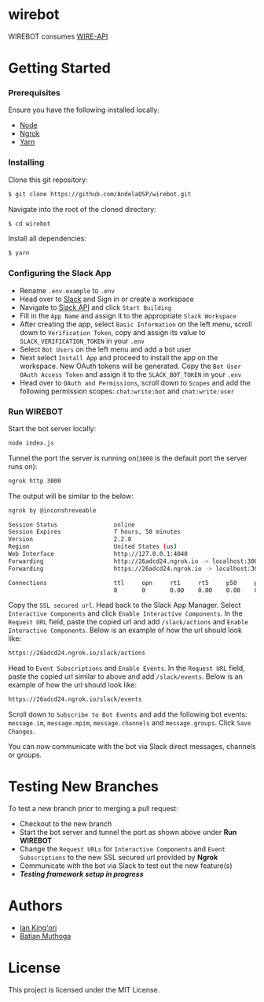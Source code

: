 # wirebot

WIREBOT consumes [WIRE-API](https://github.com/AndelaOSP/wire-api)

# Getting Started
### Prerequisites
Ensure you have the following installed locally:
- [Node](https://nodejs.org/en/)
- [Ngrok](https://ngrok.com/)
- [Yarn](http://yarnpkg.com/)

### Installing
Clone this git repository:
```sh
$ git clone https://github.com/AndelaOSP/wirebot.git
```
Navigate into the root of the cloned directory:
```sh
$ cd wirebot
```
Install all dependencies:
```sh
$ yarn
```

### Configuring the Slack App
- Rename `.env.example` to `.env`
- Head over to [Slack](https://slack.com) and Sign in or create a workspace
- Navigate to [Slack API](https://api.slack.com/) and click `Start Building`
- Fill in the `App Name` and assign it to the appropriate `Slack Workspace`
- After creating the app, select `Basic Information` on the left menu, scroll down to `Verification Token`, copy and assign its value to `SLACK_VERIFICATION_TOKEN` in your `.env`
- Select `Bot Users` on the left menu and add a bot user
- Next select `Install App` and proceed to install the app on the workspace. New OAuth tokens will be generated. Copy the `Bot User OAuth Access Token` and assign it to the `SLACK_BOT_TOKEN` in your `.env`
- Head over to `OAuth and Permissions`, scroll down to `Scopes` and add the following permission scopes: `chat:write:bot` and `chat:write:user`

### Run WIREBOT
Start the bot server locally:
```sh
node index.js
```
Tunnel the port the server is running on(`3000` is the default port the server runs on):
```sh
ngrok http 3000
```
The output will be similar to the below:
```sh
ngrok by @inconshreveable                                                            (Ctrl+C to quit)

Session Status                online
Session Expires               7 hours, 58 minutes
Version                       2.2.8
Region                        United States (us)
Web Interface                 http://127.0.0.1:4040
Forwarding                    http://26adcd24.ngrok.io -> localhost:3000
Forwarding                    https://26adcd24.ngrok.io -> localhost:3000

Connections                   ttl     opn     rt1     rt5     p50     p90
                              0       0       0.00    0.00    0.00    0.00
```

Copy the `SSL secured url`. Head back to the Slack App Manager.
Select `Interactive Components` and click `Enable Interactive Components`. In the `Request URL` field, paste the copied url and add `/slack/actions` and `Enable Interactive Components`. Below is an example of how the url should look like:
```sh
https://26adcd24.ngrok.io/slack/actions
```

Head to `Event Subscriptions` and `Enable Events`. 
In the `Request URL` field, paste the copied url similar to above and add `/slack/events`. Below is an example of how the url should look like:
```sh
https://26adcd24.ngrok.io/slack/events
```
Scroll down to `Subscribe to Bot Events` and add the following bot events: `message.im`, `message.mpim`, `message.channels` and `message.groups`. Click `Save Changes`.

You can now communicate with the bot via Slack direct messages, channels or groups.

# Testing New Branches
To test a new branch prior to merging a pull request:
- Checkout to the new branch
- Start the bot server and tunnel the port as shown above under **Run WIREBOT**
- Change the `Request URLs` for `Interactive Components` and `Event Subscriptions` to the new SSL secured url provided by **Ngrok**
- Communicate with the bot via Slack to test out the new feature(s)
- **_Testing framework setup in progress_**

# Authors
- [Ian King'ori](https://github.com/andela-ik)
- [Batian Muthoga](https://github.com/bmuthoga)

# License
This project is licensed under the MIT License.
